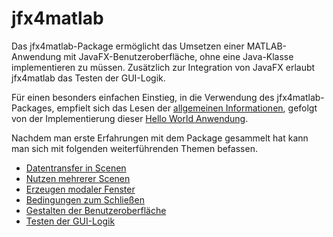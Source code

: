 # jfx4matlab
Das jfx4matlab-Package ermöglicht das Umsetzen einer MATLAB-Anwendung mit JavaFX-Benutzeroberfläche, ohne eine Java-Klasse implementieren zu müssen. Zusätzlich zur Integration von JavaFX erlaubt jfx4matlab das Testen der GUI-Logik.  

Für einen besonders einfachen Einstieg, in die Verwendung des jfx4matlab-Packages, empfielt sich das Lesen der  [allgemeinen Informationen](doc/GeneralInformation/GeneralInformation.md), gefolgt von der Implementierung dieser [Hello World Anwendung](doc/HelloWorld/HelloWorld.md).

Nachdem man erste Erfahrungen mit dem Package gesammelt hat kann man sich mit folgenden weiterführenden Themen befassen.
- [Datentransfer in Scenen](doc/Datatransfer/Datatransfer.md)
- [Nutzen mehrerer Scenen](doc/MultipleScenes/MultipleScenes.md)
- [Erzeugen modaler Fenster](doc/ModalStages/ModalStages.md)
- [Bedingungen zum Schließen](doc/PreCloseCheck/PreCloseCheck.md)
- [Gestalten der Benutzeroberfläche](doc/StyleGui/StyleGui.md)
- [Testen der GUI-Logik](doc/TestGuiLogic/TestGuiLogic.md)
